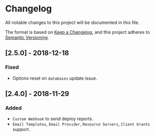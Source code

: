 # Changelog
All notable changes to this project will be documented in this file.

The format is based on [Keep a Changelog](https://keepachangelog.com/en/1.0.0/),
and this project adheres to [Semantic Versioning](https://semver.org/spec/v2.0.0.html).

## [2.5.0] - 2018-12-18

### Fixed
- Options reset on `databases` update issue.

## [2.4.0] - 2018-11-29

### Added
- `Custom Webhook` to send deploy reports.
- `Email Templates`, `Email Provider`, `Resource Servers`, `Client Grants` support.
